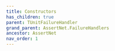 ```yaml
---
title: Constructors
has_children: true
parent: TUnitFailureHandler
grand_parent: AssertNet.FailureHandlers
ancestor: AssertNet
nav_order: 1
---
```


